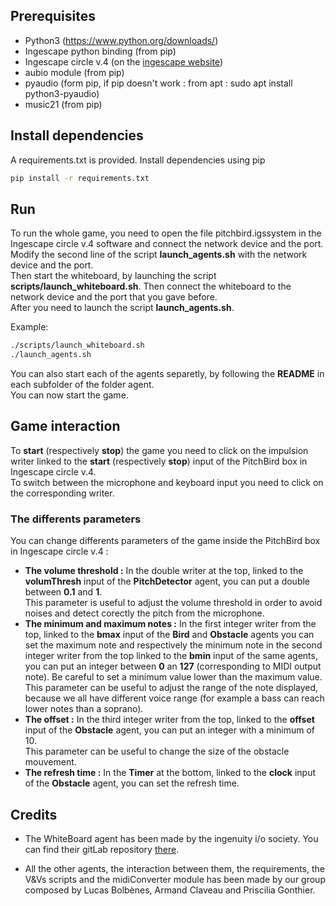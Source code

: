 ## Prerequisites

- Python3 (https://www.python.org/downloads/)
- Ingescape python binding (from pip)
- Ingescape circle v.4 (on the [ingescape website](https://ingescape.com/get/))
- aubio module (from pip)
- pyaudio (form pip, if pip doesn't work : from apt : sudo apt install python3-pyaudio)
- music21 (from pip)

## Install dependencies

A requirements.txt is provided. Install dependencies using pip

```bash
pip install -r requirements.txt
```

## Run

To run the whole game, you need to open the file pitchbird.igssystem in the Ingescape circle v.4 software and connect the network device and the port.\
Modify the second line of the script **launch_agents.sh** with the network device and the port.\
Then start the whiteboard, by launching the script **scripts/launch_whiteboard.sh**. Then connect the whiteboard to the network device and the port that you gave before.\
After you need to launch the script **launch_agents.sh**.

Example:

```bash
./scripts/launch_whiteboard.sh
./launch_agents.sh
```

You can also start each of the agents separetly, by following the **README** in each subfolder of the folder agent.\
You can now start the game.

## Game interaction

To **start** (respectively **stop**) the game you need to click on the impulsion writer linked to the **start** (respectively **stop**) input of the PitchBird box in Ingescape circle v.4.\
To switch between the microphone and keyboard input you need to click on the corresponding writer.

### The differents parameters

You can change differents parameters of the game inside the PitchBird box in Ingescape circle v.4 :

- **The volume threshold :** In the double writer at the top, linked to the **volumThresh** input of the **PitchDetector** agent, you can put a double between **0.1** and **1**.\
  This parameter is useful to adjust the volume threshold in order to avoid noises and detect corectly the pitch from the microphone.
- **The minimum and maximum notes :** In the first integer writer from the top, linked to the **bmax** input of the **Bird** and **Obstacle** agents you can set the maximum note and respectively the minimum note in the second integer writer from the top linked to the **bmin** input of the same agents, you can put an integer between **0** an **127** (corresponding to MIDI output note). Be careful to set a minimum value lower than the maximum value.\
  This parameter can be useful to adjust the range of the note displayed, because we all have different voice range (for example a bass can reach lower notes than a soprano).
- **The offset :** In the third integer writer from the top, linked to the **offset** input of the **Obstacle** agent, you can put an integer with a minimum of 10.\
  This parameter can be useful to change the size of the obstacle mouvement.
- **The refresh time :** In the **Timer** at the bottom, linked to the **clock** input of the **Obstacle** agent, you can set the refresh time.

## Credits

- The WhiteBoard agent has been made by the ingenuity i/o society. You can find their gitLab repository [there](https://gitlab.ingescape.com/learn/whiteboard).

- All the other agents, the interaction between them, the requirements, the V&Vs scripts and the midiConverter module has been made by our group composed by Lucas Bolbènes, Armand Claveau and Priscilia Gonthier.
